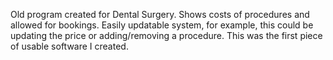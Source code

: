 Old program created for Dental Surgery. Shows costs of procedures and allowed for bookings. Easily updatable system, for example, this could be updating the price or adding/removing a procedure. This was the first piece of usable software I created.
